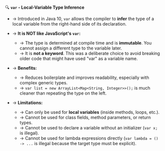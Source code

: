 🔍 **`var` - Local-Variable Type Inference**
- → Introduced in Java 10, `var` allows the compiler to **infer** the type of a local variable from the right-hand side of its declaration.
- → **It is NOT like JavaScript's `var`:**
  - → The type is determined at compile time and is **immutable**. You cannot assign a different type to the variable later.
  - → It is **not a keyword**. This was a deliberate choice to avoid breaking older code that might have used "var" as a variable name.

- → **Benefits:**
  - → Reduces boilerplate and improves readability, especially with complex generic types.
  - → `var list = new ArrayList<Map<String, Integer>>();` is much cleaner than repeating the type on the left.

- → **Limitations:**
  - → Can only be used for **local variables** (inside methods, loops, etc.).
  - → Cannot be used for class fields, method parameters, or return types.
  - → Cannot be used to declare a variable without an initializer (`var x;` is illegal).
  - → Cannot be used for lambda expressions directly (`var lambda = () -> ...` is illegal because the target type must be explicit).
